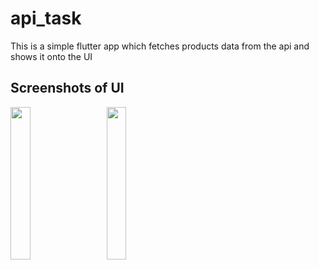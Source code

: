 # api_task

This is a simple flutter app which fetches products data from the api and shows it onto the UI

## Screenshots of UI

<img src="https://user-images.githubusercontent.com/38860340/229863247-64711242-5e0d-4da6-9942-dbda194b10d5.png" width=25% height=25%> &nbsp; &nbsp; &nbsp; <img src="https://user-images.githubusercontent.com/38860340/229863272-87114318-9a78-48f5-bd20-9fca4106c19d.png" width=25% height=25%>
